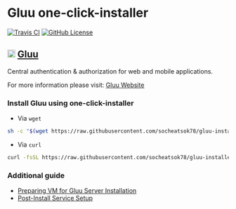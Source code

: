# Gluu one-click-installer

[![Travis CI](https://travis-ci.com/socheatsok78/gluu-installer.svg?branch=master)][travis-ci-build] [![GitHub License](https://img.shields.io/github/license/socheatsok78/gluu-installer)][github-license]

## <img width="18px" src="https://avatars0.githubusercontent.com/u/3717106?s=200&v=4"> [Gluu](https://www.gluu.org/)

Central authentication & authorization
for web and mobile applications.

For more information please visit: [Gluu Website](https://www.gluu.org/)

### Install **Gluu** using one-click-installer

-   Via `wget`

```sh
sh -c "$(wget https://raw.githubusercontent.com/socheatsok78/gluu-installer/master/setup.sh -O -)"
```

-   Via `curl`

```sh
curl -fsSL https://raw.githubusercontent.com/socheatsok78/gluu-installer/master/setup.sh | bash
```

[travis-ci-build]: https://travis-ci.com/socheatsok78/gluu-installer
[github-license]: https://github.com/socheatsok78/gluu-installer/blob/master/LICENSE

### Additional guide

-   [Preparing VM for Gluu Server Installation](https://gluu.org/docs/ce/installation-guide/)
-   [Post-Install Service Setup](https://gluu.org/docs/ce/installation-guide/setup_py/)
